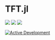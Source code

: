 # TFT.jl

<a href="https://github.com/timmyfaraday/TFT.jl/actions?query=workflow%3ACI"><img src="https://github.com/timmyfaraday/TFT.jl/workflows/CI/badge.svg"></img></a>
<a href="https://codecov.io/gh/timmyfaraday/TFT.jl"><img src="https://img.shields.io/codecov/c/github/timmyfaraday/TFT.jl?logo=Codecov"></img></a>
<a href="https://timmyfaraday.github.io/TFT.jl/"><img src="https://github.com/timmyfaraday/TFT.jl/workflows/Documentation/badge.svg"></img></a>

[![Active Development](https://img.shields.io/badge/Maintenance%20Level-Actively%20Developed-brightgreen.svg)](https://github.com/timmyfaraday/TFT.jl)

